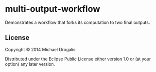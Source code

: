 # multi-output-workflow

Demonstrates a workflow that forks its computation to two final outputs.

## License

Copyright © 2014 Michael Drogalis

Distributed under the Eclipse Public License either version 1.0 or (at
your option) any later version.
